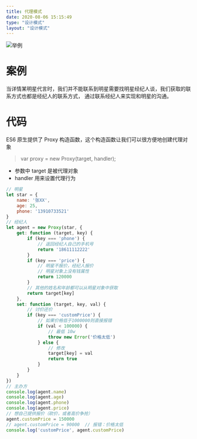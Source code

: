 ```yaml
---
title: 代理模式
date: 2020-08-06 15:15:49
type: "设计模式"
layout: "设计模式"
---
```


![举例](./01.png)

# 案例

当详情某明星代言时，我们并不能联系到明星需要找明星经纪人谈，我们获取的联系方式也都是经纪人的联系方式，
通过联系经纪人来实现和明星的沟通。

# 代码

ES6 原生提供了 Proxy 构造函数，这个构造函数让我们可以很方便地创建代理对象

> var proxy = new Proxy(target, handler);

* 参数中 target 是被代理对象
* handler 用来设置代理行为

```js
// 明星
let star = {
    name: '张XX',
    age: 25,
    phone: '13910733521'
}
// 经纪人
let agent = new Proxy(star, {
    get: function (target, key) {
        if (key === 'phone') {
            // 返回经纪人自己的手机号
            return '18611112222'
        }
        if (key === 'price') {
            // 明星不报价，经纪人报价
            // 明星对象上没有钱属性
            return 120000
        }
        // 其他的姓名和年龄都可以从明星对象中获取
        return target[key]
    },
    set: function (target, key, val) {
        // 讨价还价
        if (key === 'customPrice') {
            // 如果价格低于1000000则直接报错
            if (val < 100000) {
                // 最低 10w
                throw new Error('价格太低')
            } else {
                // 修改
                target[key] = val
                return true
            }
        }
    }
})
// 主办方
console.log(agent.name)
console.log(agent.age)
console.log(agent.phone)
console.log(agent.price)
// 想自己提供报价（砍价，或者高价争抢）
agent.customPrice = 150000
// agent.customPrice = 90000  // 报错：价格太低
console.log('customPrice', agent.customPrice)

```
